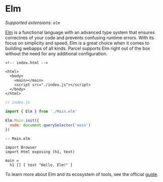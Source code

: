 # Elm

_Supported extensions: `elm`_

[Elm](https://elm-lang.org/) is a functional language with an advanced type system that ensures correctnes of your code and prevents confusing runtime errors. With its focus on simplicity and speed, Elm is a great choice when it comes to building webapps of all kinds. Parcel supports Elm right out of the box without the need for any additional configuration.

```markup
<!-- index.html -->

<html>
  <body>
    <main></main>
    <script src="./index.js"></script>
  </body>
</html>
```

```javascript
// index.js

import { Elm } from './Main.elm'

Elm.Main.init({
  node: document.querySelector('main')
})
```

```text
-- Main.elm

import Browser
import Html exposing (h1, text)

main =
  h1 [] [ text "Hello, Elm!" ]
```

To learn more about Elm and its ecosystem of tools, see the official [guide](https://guide.elm-lang.org/).

